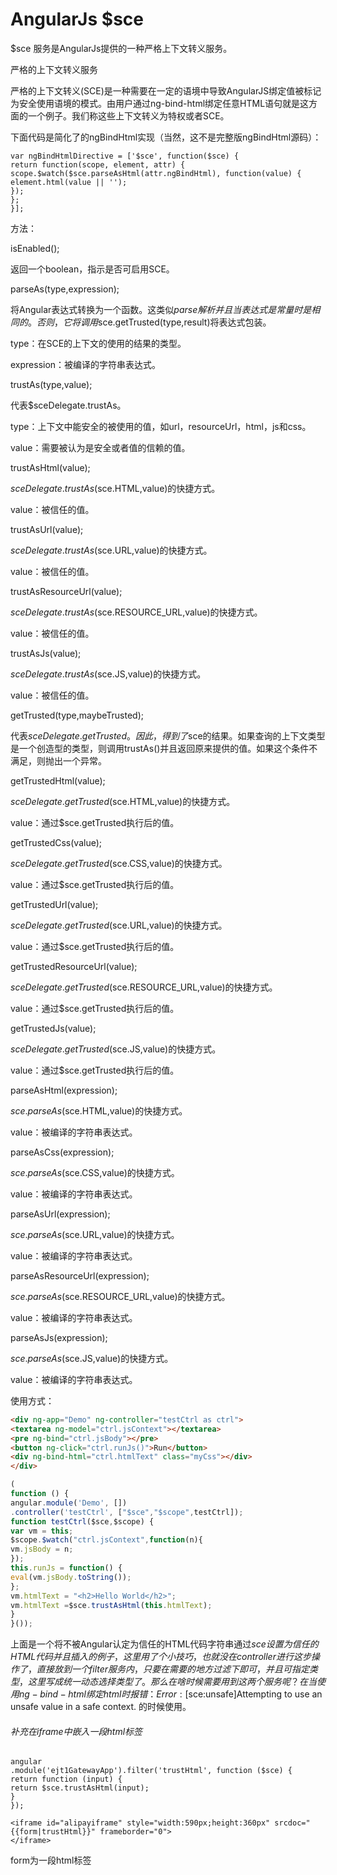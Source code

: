 # AngularJs $sce

$sce 服务是AngularJs提供的一种严格上下文转义服务。

严格的上下文转义服务

严格的上下文转义(SCE)是一种需要在一定的语境中导致AngularJS绑定值被标记为安全使用语境的模式。由用户通过ng-bind-html绑定任意HTML语句就是这方面的一个例子。我们称这些上下文转义为特权或者SCE。

下面代码是简化了的ngBindHtml实现（当然，这不是完整版ngBindHtml源码）：

```
var ngBindHtmlDirective = ['$sce', function($sce) {
return function(scope, element, attr) {
scope.$watch($sce.parseAsHtml(attr.ngBindHtml), function(value) {
element.html(value || '');
});
};
}];
```

方法：

isEnabled();

返回一个boolean，指示是否可启用SCE。

parseAs(type,expression);

将Angular表达式转换为一个函数。这类似$parse解析并且当表达式是常量时是相同的。否则，它将调用$sce.getTrusted(type,result)将表达式包装。

type：在SCE的上下文的使用的结果的类型。

expression：被编译的字符串表达式。

trustAs(type,value);

代表$sceDelegate.trustAs。

type：上下文中能安全的被使用的值，如url，resourceUrl，html，js和css。

value：需要被认为是安全或者值的信赖的值。

trustAsHtml(value);

$sceDelegate.trustAs($sce.HTML,value)的快捷方式。

value：被信任的值。

trustAsUrl(value);

$sceDelegate.trustAs($sce.URL,value)的快捷方式。

value：被信任的值。

trustAsResourceUrl(value);

$sceDelegate.trustAs($sce.RESOURCE_URL,value)的快捷方式。

value：被信任的值。

trustAsJs(value);

$sceDelegate.trustAs($sce.JS,value)的快捷方式。

value：被信任的值。

getTrusted(type,maybeTrusted);

代表$sceDelegate.getTrusted。因此，得到了$sce的结果。如果查询的上下文类型是一个创造型的类型，则调用trustAs()并且返回原来提供的值。如果这个条件不满足，则抛出一个异常。

getTrustedHtml(value);

$sceDelegate.getTrusted ($sce.HTML,value)的快捷方式。

value：通过$sce.getTrusted执行后的值。

getTrustedCss(value);

$sceDelegate.getTrusted ($sce.CSS,value)的快捷方式。

value：通过$sce.getTrusted执行后的值。

getTrustedUrl(value);

$sceDelegate.getTrusted ($sce.URL,value)的快捷方式。

value：通过$sce.getTrusted执行后的值。

getTrustedResourceUrl(value);

$sceDelegate.getTrusted ($sce.RESOURCE_URL,value)的快捷方式。

value：通过$sce.getTrusted执行后的值。

getTrustedJs(value);

$sceDelegate.getTrusted ($sce.JS,value)的快捷方式。

value：通过$sce.getTrusted执行后的值。

parseAsHtml(expression);

$sce.parseAs ($sce.HTML,value)的快捷方式。

value：被编译的字符串表达式。

parseAsCss(expression);

$sce.parseAs ($sce.CSS,value)的快捷方式。

value：被编译的字符串表达式。

parseAsUrl(expression);

$sce.parseAs ($sce.URL,value)的快捷方式。

value：被编译的字符串表达式。

parseAsResourceUrl(expression);

$sce.parseAs ($sce.RESOURCE_URL,value)的快捷方式。

value：被编译的字符串表达式。

parseAsJs(expression);

$sce.parseAs ($sce.JS,value)的快捷方式。

value：被编译的字符串表达式。

使用方式：

```html
<div ng-app="Demo" ng-controller="testCtrl as ctrl">
<textarea ng-model="ctrl.jsContext"></textarea>
<pre ng-bind="ctrl.jsBody"></pre>
<button ng-click="ctrl.runJs()">Run</button>
<div ng-bind-html="ctrl.htmlText" class="myCss"></div>
</div>
```

```javascript
(
function () {
angular.module('Demo', [])
.controller('testCtrl', ["$sce","$scope",testCtrl]);
function testCtrl($sce,$scope) {
var vm = this;
$scope.$watch("ctrl.jsContext",function(n){
vm.jsBody = n;
});
this.runJs = function() {
eval(vm.jsBody.toString());
};
vm.htmlText = "<h2>Hello World</h2>";
vm.htmlText =$sce.trustAsHtml(this.htmlText);
}
}());
```

上面是一个将不被Angular认定为信任的HTML代码字符串通过$sce设置为信任的HTML代码并且插入的例子，这里用了个小技巧，也就没在controller进行这步操作了，直接放到一个filter服务内，只要在需要的地方过滤下即可，并且可指定类型，这里写成统一动态选择类型了。那么在啥时候需要用到这两个服务呢？在当使用ng-bind-html绑定html时报错：Error: [$sce:unsafe]Attempting to use an unsafe value in a safe context. 的时候使用。

###### 补充在iframe中嵌入一段html标签

```
angular
.module('ejt1GatewayApp').filter('trustHtml', function ($sce) {
return function (input) {
return $sce.trustAsHtml(input);
}
});
```

```
<iframe id="alipayiframe" style="width:590px;height:360px" srcdoc="{{form|trustHtml}}" frameborder="0">
</iframe>
```

form为一段html标签